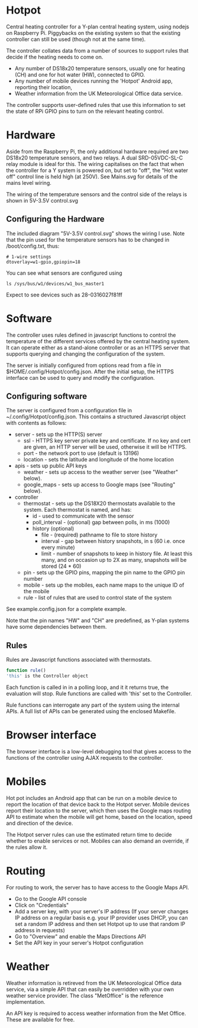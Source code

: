 # Hotpot

Central heating controller for a Y-plan central heating system, using
nodejs on Raspberry Pi. Piggybacks on the existing system so that the existing
controller can still be used (though not at the same time).

The controller collates data from a number of sources to support rules that
decide if the heating needs to come on.
- Any number of DS18x20 temperature sensors, usually one for heating (CH) and one for hot water (HW), connected to GPIO.
- Any number of mobile devices running the 'Hotpot' Android app, reporting their location,
- Weather information from the UK Meteorological Office data service.

The controller supports user-defined rules that use this information to set the state of RPi GPIO pins to turn on the relevant heating control.

# Hardware

Aside from the Raspberry Pi, the only additional hardware required are two DS18x20 temperature sensors, and two relays. A dual SRD-05VDC-SL-C relay module is ideal for this. The wiring capitalises on the fact that when the controller for a Y system is powered on, but set to "off", the "Hot water off" control line is held high (at 250V). See Mains.svg for details of the mains level wiring.

The wiring of the temperature sensors and the control side of the relays is shown in 5V-3.5V control.svg

## Configuring the Hardware

The included diagram "5V-3.5V control.svg" shows the wiring I use. Note that the
pin used for the temperature sensors has to be changed in /boot/config.txt,
thus:

```
# 1-wire settings
dtoverlay=w1-gpio,gpiopin=18
```
You can see what sensors are configured using 
```
ls /sys/bus/w1/devices/w1_bus_master1
```
Expect to see devices such as 28-0316027f81ff

# Software

The controller uses rules defined in javascript functions to control
the temperature of the different services offered by the central heating
system. It can operate either as a stand-alone controller or as an HTTPS
server that supports querying and changing the configuration of the system.

The server is initially configured from options read from a file in
$HOME/.config/Hotpot/config.json. After the initial setup, the HTTPS interface
can be used to query and modify the configuration.

## Configuring software

The server is configured from a configuration file
in ~/.config/Hotpot/config.json. This contains a structured Javascript object
with contents as follows:
- server - sets up the HTTP(S) server
  - ssl - HTTPS key server private key and certificate. If no key and cert are given, an HTTP server will be used, otherwise it will be HTTPS.
  - port - the network port to use (default is 13196)
  - location - sets the latitude and longitude of the home location
- apis - sets up public API keys
  - weather - sets up access to the weather server (see "Weather" below).
  - google_maps - sets up access to Google maps (see "Routing" below).
- controller
  - thermostat - sets up the DS18X20 thermostats available to the system. Each thermostat is named, and has:
    - id - used to communicate with the sensor
    - poll_interval - (optional) gap between polls, in ms (1000)
    - history (optional)
      - file - (required) pathname to file to store history
      - interval - gap between history snapshots, in s (60 i.e. once every minute)
      - limit - number of snapshots to keep in history file. At least this many, and on occasion up to 2X as many, snapshots will be stored (24 * 60)
  - pin - sets up the GPIO pins, mapping the pin name to the GPIO pin number
  - mobile - sets up the mobiles, each name maps to the unique ID of the mobile
  - rule - list of rules that are used to control state of the system

See example.config.json for a complete example.

Note that the pin names "HW" and "CH" are predefined, as Y-plan systems have
some dependencies between them.

## Rules

Rules are Javascript functions associated with thermostats.
```Javascript
function rule()
'this' is the Controller object
```
Each function is called in in a polling loop, and it it returns true,
the evaluation will stop. Rule functions are called with 'this' set to
the Controller.

Rule functions can interrogate any part of the system using the internal APIs. A full list of APIs can be generated using the enclosed Makefile.

# Browser interface

The browser interface is a low-level debugging tool that gives access to the
functions of the controller using AJAX requests to the controller.

# Mobiles

Hot pot includes an Android app that can be run on a mobile device to report
the location of that device back to the Hotpot server. 
Mobile devices report their location to the server, which then uses the
Google maps routing API to estimate when the mobile will get home, based on
the location, speed and direction of the device.

The Hotpot server rules can use the estimated return time to decide whether
to enable services or not. Mobiles can also demand an override, if the rules
allow it.

# Routing

For routing to work, the server has to have access to the Google Maps API.

* Go to the Google API console
* Click on "Credentials"
* Add a server key, with your server's IP address
(If your server changes IP address on a regular basis e.g. your IP provider
uses DHCP, you can set a random IP address and then set Hotpot up to use
that random IP address in requests)
* Go to "Overview" and enable the Maps Directions API
* Set the API key in your server's Hotpot configuration

# Weather
Weather information is retireved from the UK Meteorological Office data service, via a simple API that can easily be overridden with your own weather service provider. The class "MetOffice" is the reference implementation.

An API key is required to access weather information from the Met Office. These
are available for free.
